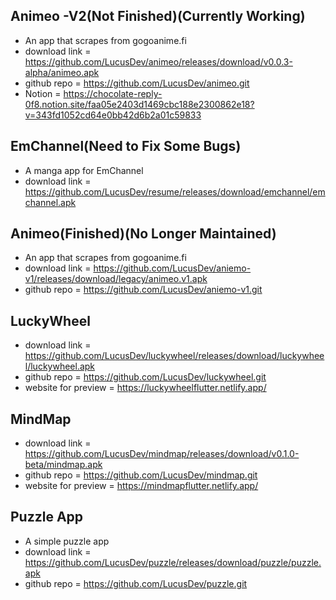 ## Animeo -V2(Not Finished)(Currently Working)

- An app that scrapes from gogoanime.fi
- download link = https://github.com/LucusDev/animeo/releases/download/v0.0.3-alpha/animeo.apk
- github repo = https://github.com/LucusDev/animeo.git
- Notion = https://chocolate-reply-0f8.notion.site/faa05e2403d1469cbc188e2300862e18?v=343fd1052cd64e0bb42d6b2a01c59833

## EmChannel(Need to Fix Some Bugs)

- A manga app for EmChannel
- download link = https://github.com/LucusDev/resume/releases/download/emchannel/emchannel.apk

## Animeo(Finished)(No Longer Maintained)

- An app that scrapes from gogoanime.fi
- download link = https://github.com/LucusDev/aniemo-v1/releases/download/legacy/animeo.v1.apk
- github repo = https://github.com/LucusDev/aniemo-v1.git

## LuckyWheel

- download link = https://github.com/LucusDev/luckywheel/releases/download/luckywheel/luckywheel.apk
- github repo = https://github.com/LucusDev/luckywheel.git
- website for preview = https://luckywheelflutter.netlify.app/

## MindMap

- download link = https://github.com/LucusDev/mindmap/releases/download/v0.1.0-beta/mindmap.apk
- github repo = https://github.com/LucusDev/mindmap.git
- website for preview = https://mindmapflutter.netlify.app/

## Puzzle App

- A simple puzzle app
- download link = https://github.com/LucusDev/puzzle/releases/download/puzzle/puzzle.apk
- github repo = https://github.com/LucusDev/puzzle.git
